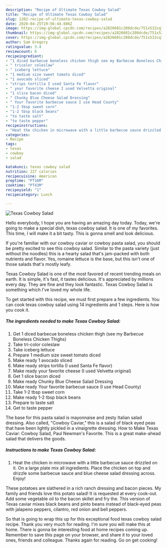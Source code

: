 ```yaml
---
description: "Recipe of Ultimate Texas Cowboy Salad"
title: "Recipe of Ultimate Texas Cowboy Salad"
slug: 1202-recipe-of-ultimate-texas-cowboy-salad
date: 2020-04-25T19:56:44.606Z
image: https://img-global.cpcdn.com/recipes/a2826681c208dcde/751x532cq70/texas-cowboy-salad-recipe-main-photo.jpg
thumbnail: https://img-global.cpcdn.com/recipes/a2826681c208dcde/751x532cq70/texas-cowboy-salad-recipe-main-photo.jpg
cover: https://img-global.cpcdn.com/recipes/a2826681c208dcde/751x532cq70/texas-cowboy-salad-recipe-main-photo.jpg
author: Sam Gregory
ratingvalue: 3.4
reviewcount: 6
recipeingredient:
- "1 diced barbecue boneless chicken thigh see my Barbecue Boneless Chicken Thighs"
- " tricolor coleslaw"
- " iceberg lettuce"
- "1 medium size sweet tomato diced"
- "1 avocado sliced"
- "strips tortilla I used Santa Fe flavor"
- " your favorite cheese I used Velvetta original"
- "1 slice bacon diced"
- " Chunky Blue Cheese Salad Dressing"
- " Your favorite barbecue sauce I use Head County"
- "1-2 tbsp sweet corn"
- "1-2 tbsp black beans"
- "to taste salt"
- "to taste pepper"
recipeinstructions:
- "Heat the chicken in microwave with a little barbecue sauce drizzled on it. On a large plate mix all ingredients. Place the chicken on top and drizzle some barbecue sauce and blue cheese salad dressing across. Enjoy!"
categories:
- Recipe
tags:
- texas
- cowboy
- salad

katakunci: texas cowboy salad 
nutrition: 227 calories
recipecuisine: American
preptime: "PT16M"
cooktime: "PT43M"
recipeyield: "1"
recipecategory: Lunch

---
```



![Texas Cowboy Salad](https://img-global.cpcdn.com/recipes/a2826681c208dcde/751x532cq70/texas-cowboy-salad-recipe-main-photo.jpg)

Hello everybody, I hope you are having an amazing day today. Today, we're going to make a special dish, texas cowboy salad. It is one of my favorites. This time, I will make it a bit tasty. This is gonna smell and look delicious.

If you&#39;re familiar with our cowboy caviar or cowboy pasta salad, you should be pretty excited to see this cowboy salad. Similar to the pasta variety (just without the noodles) this is a hearty salad that&#39;s jam-packed with both nutrients and flavor. Yes, romaine lettuce is the base, but this isn&#39;t one of those salads that&#39;s mostly leafy.

Texas Cowboy Salad is one of the most favored of recent trending meals on earth. It is simple, it's fast, it tastes delicious. It's appreciated by millions every day. They are fine and they look fantastic. Texas Cowboy Salad is something which I've loved my whole life.


To get started with this recipe, we must first prepare a few ingredients. You can cook texas cowboy salad using 14 ingredients and 1 steps. Here is how you cook it.

<!--inarticleads1-->

##### The ingredients needed to make Texas Cowboy Salad:

1. Get 1 diced barbecue boneless chicken thigh (see my Barbecue Boneless Chicken Thighs)
1. Take  tri-color coleslaw
1. Take  iceberg lettuce
1. Prepare 1 medium size sweet tomato diced
1. Make ready 1 avocado sliced
1. Make ready strips tortilla (I used Santa Fe flavor)
1. Make ready  your favorite cheese (I used Velvetta original)
1. Get 1 slice bacon diced
1. Make ready  Chunky Blue Cheese Salad Dressing
1. Make ready  Your favorite barbecue sauce (I use Head County)
1. Take 1-2 tbsp sweet corn
1. Make ready 1-2 tbsp black beans
1. Prepare to taste salt
1. Get to taste pepper


The base for this pasta salad is mayonnaise and zesty Italian salad dressing. Also called, &#34;Cowboy Caviar,&#34; this is a salad of black eyed peas that have been lightly pickled in a vinaigrette dressing. How to Make Texas Caviar: Cowboy Salad, Paul Newman&#39;s Favorite. This is a great make-ahead salad that delivers the goods. 

<!--inarticleads2-->

##### Instructions to make Texas Cowboy Salad:

1. Heat the chicken in microwave with a little barbecue sauce drizzled on it. On a large plate mix all ingredients. Place the chicken on top and drizzle some barbecue sauce and blue cheese salad dressing across. Enjoy!


These potatoes are slathered in a rich ranch dressing and bacon pieces. My family and friends love this potato salad! It is requested at every cook-out. Add some vegetable oil to the bacon skillet and fry the. This version of Texas caviar mixes black beans and pinto beans instead of black-eyed peas with jalapeno peppers, cilantro, red onion and bell peppers. 

So that is going to wrap this up for this exceptional food texas cowboy salad recipe. Thank you very much for reading. I'm sure you will make this at home. There is gonna be interesting food at home recipes coming up. Remember to save this page on your browser, and share it to your loved ones, friends and colleague. Thanks again for reading. Go on get cooking!

